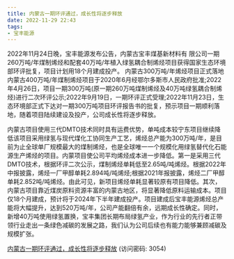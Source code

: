 ```yaml
---
title: 内蒙古一期环评通过，成长性将逐步释放
date: 2022-11-29 22:43
tags:
- 宝丰能源
---
```

2022年11月24日晚，宝丰能源发布公告，内蒙古宝丰煤基新材料有
限公司一期260万吨/年煤制烯烃和配套40万吨/年植入绿氢耦合制烯烃项目获得国家生态环境部环评批复，项目计划用18个月建成投产。
内蒙古300万吨/年烯烃项目正式落地
内蒙古400万吨/年煤制烯烃项目于2020年6月经鄂尔多斯市人民政府批准;2022年4月26日，项目一期300万吨(原一期260万吨煤制烯烃及40万吨绿氢耦合制烯烃)进行二次环评公示;2022年9月19日，一期环评正式受理;2022年11月23日，生态环境部正式下达对一期300万吨项目环评报告书的批复，预示项目一期顺利落地，随着项目陆续建设及投产，公司成长性将逐步释放。
<!-- more -->
内蒙古项目使用三代DMTO技术同时具有运费优势，单吨成本较宁东项目继续降低该项目采用绿氢与现代煤化工协同生产工艺，烯烃总产能为300万吨/年，是目前为止全球单厂规模最大的煤制烯烃，也是全球唯一一个规模化用绿氢替代化石能源生产烯烃的项目。内蒙项目使公司平均烯烃成本进一步降低。第一是采用三代DMTO技术，根据环评二次公示，煤制烯烃单耗低至2.65吨/吨烯烃。根据2022年中报披露，烯烃一厂甲醇单耗2.894吨/吨烯烃;根据2021年报披露，烯烃二厂甲醇单耗2.852吨/吨烯烃。由此可见，新项目烯烃单耗显著较原有项目降低。其次，内蒙古项目靠近煤炭原料资源丰富的内蒙古地区，将显著降低原料运输成本。项目仅18个月建成，预计将于2024年下半年建成投产。项目建成后宝丰能源烯烃总产能将大幅提升，达到520万吨/年，公司产能翻倍有余，远期成长性确定。同时，新增40万吨使用绿氢置换，宝丰集团长期布局绿氢产业，作为行业的先行者正带领行业走出一条绿色减碳的发展之路，我们认为公司后续也有能力能够兼顾减碳及规模扩张。

[内蒙古一期环评通过，成长性将逐步释放](https://url12.ctfile.com/f/3948612-735797122-5f355e?p=3054)
(访问密码: 3054)

